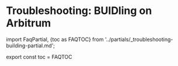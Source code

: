 # Troubleshooting: BUIDling on Arbitrum

import FaqPartial, {toc as FAQTOC} from '../partials/\_troubleshooting-building-partial.md';

<div data-faq-origin-slug='build-faq'>
    <FaqPartial />
</div>

export const toc = FAQTOC
